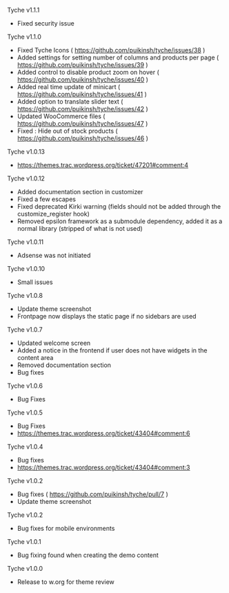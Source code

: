 Tyche v1.1.1
- Fixed security issue

Tyche v1.1.0
- Fixed Tyche Icons ( https://github.com/puikinsh/tyche/issues/38 )
- Added settings for setting number of columns and products per page ( https://github.com/puikinsh/tyche/issues/39 )
- Added control to disable product zoom on hover ( https://github.com/puikinsh/tyche/issues/40 )
- Added real time update of minicart ( https://github.com/puikinsh/tyche/issues/41 )
- Added option to translate slider text ( https://github.com/puikinsh/tyche/issues/42 )
- Updated WooCommerce files ( https://github.com/puikinsh/tyche/issues/47 )
- Fixed : Hide out of stock products ( https://github.com/puikinsh/tyche/issues/46 )

Tyche v1.0.13
- https://themes.trac.wordpress.org/ticket/47201#comment:4

Tyche v1.0.12
- Added documentation section in customizer
- Fixed a few escapes
- Fixed deprecated Kirki warning (fields should not be added through the customize_register hook)
- Removed epsilon framework as a submodule dependency, added it as a normal library (stripped of what is not used)

Tyche v1.0.11
- Adsense was not initiated

Tyche v1.0.10
- Small issues

Tyche v1.0.8
- Update theme screenshot
- Frontpage now displays the static page if no sidebars are used

Tyche v1.0.7
- Updated welcome screen
- Added a notice in the frontend if user does not have widgets in the content area
- Removed documentation section
- Bug fixes

Tyche v1.0.6
- Bug Fixes

Tyche v1.0.5
- Bug Fixes
- https://themes.trac.wordpress.org/ticket/43404#comment:6

Tyche v1.0.4
- Bug fixes
- https://themes.trac.wordpress.org/ticket/43404#comment:3

Tyche v1.0.2
- Bug fixes ( https://github.com/puikinsh/tyche/pull/7 )
- Update theme screenshot

Tyche v1.0.2
- Bug fixes for mobile environments

Tyche v1.0.1
- Bug fixing found when creating the demo content

Tyche v1.0.0 
- Release to w.org for theme review

